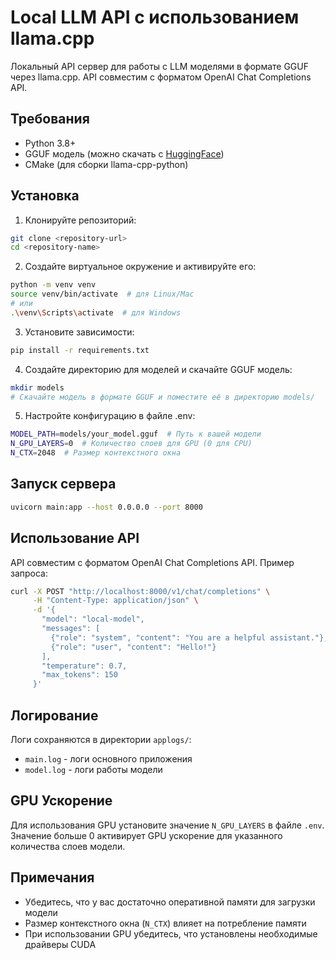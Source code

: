# Local LLM API с использованием llama.cpp

Локальный API сервер для работы с LLM моделями в формате GGUF через llama.cpp. API совместим с форматом OpenAI Chat Completions API.

## Требования

- Python 3.8+
- GGUF модель (можно скачать с [HuggingFace](https://huggingface.co/models?search=gguf))
- CMake (для сборки llama-cpp-python)

## Установка

1. Клонируйте репозиторий:
```bash
git clone <repository-url>
cd <repository-name>
```

2. Создайте виртуальное окружение и активируйте его:
```bash
python -m venv venv
source venv/bin/activate  # для Linux/Mac
# или
.\venv\Scripts\activate  # для Windows
```

3. Установите зависимости:
```bash
pip install -r requirements.txt
```

4. Создайте директорию для моделей и скачайте GGUF модель:
```bash
mkdir models
# Скачайте модель в формате GGUF и поместите её в директорию models/
```

5. Настройте конфигурацию в файле .env:
```bash
MODEL_PATH=models/your_model.gguf  # Путь к вашей модели
N_GPU_LAYERS=0  # Количество слоев для GPU (0 для CPU)
N_CTX=2048  # Размер контекстного окна
```

## Запуск сервера

```bash
uvicorn main:app --host 0.0.0.0 --port 8000
```

## Использование API

API совместим с форматом OpenAI Chat Completions API. Пример запроса:

```bash
curl -X POST "http://localhost:8000/v1/chat/completions" \
     -H "Content-Type: application/json" \
     -d '{
       "model": "local-model",
       "messages": [
         {"role": "system", "content": "You are a helpful assistant."},
         {"role": "user", "content": "Hello!"}
       ],
       "temperature": 0.7,
       "max_tokens": 150
     }'
```

## Логирование

Логи сохраняются в директории `applogs/`:
- `main.log` - логи основного приложения
- `model.log` - логи работы модели

## GPU Ускорение

Для использования GPU установите значение `N_GPU_LAYERS` в файле `.env`. Значение больше 0 активирует GPU ускорение для указанного количества слоев модели.

## Примечания

- Убедитесь, что у вас достаточно оперативной памяти для загрузки модели
- Размер контекстного окна (`N_CTX`) влияет на потребление памяти
- При использовании GPU убедитесь, что установлены необходимые драйверы CUDA 